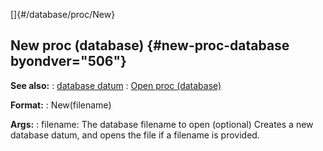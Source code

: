 []{#/database/proc/New}
  ## New proc (database) {#new-proc-database byondver="506"}
  **See also:**
  :   [database datum](ref/database)
  :   [Open proc (database)](ref/database/proc/Open)
  <!-- -->
  **Format:**
  :   New(filename)
  <!-- -->
  **Args:**
  :   filename: The database filename to open (optional)
  Creates a new database datum, and opens the file if a filename is
  provided.